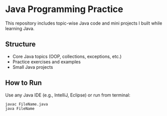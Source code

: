 # Java Programming Practice

This repository includes topic-wise Java code and mini projects I built while learning Java.

## Structure

- Core Java topics (OOP, collections, exceptions, etc.)
- Practice exercises and examples
- Small Java projects

## How to Run

Use any Java IDE (e.g., IntelliJ, Eclipse) or run from terminal:

```bash
javac FileName.java
java FileName
